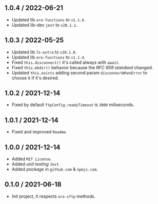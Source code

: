 ## 1.0.4 / 2022-06-21
* Updated lib `oro-functions` to `v1.1.6`.
* Updated lib-dev `jest` to `v28.1.1`.

## 1.0.3 / 2022-05-25
* Updated lib `fs-extra` to `v10.1.0`.
* Updated lib `oro-functions` to `v1.1.4`.
* Fixed `this.disconnect()` it's called always with `await`.
* Fixed `this.mkdir()` behavior because the _RFC 959 standard_ changed.
* Updated `this.exists` adding second param `disconnectWhenError` to choose it if it's desired.

## 1.0.2 / 2021-12-14
* Fixed by default `ftpConfig.readyTimeout` is `3000` miliseconds.

## 1.0.1 / 2021-12-14
* Fixed and improved `Readme`.

## 1.0.0 / 2021-12-14
* Added `MIT License`.
* Added _unit testing_ `Jest`.
* Added _package_ in `github.com` & `npmjs.com`.

## 0.1.0 / 2021-06-18
* Init project, it respects `oro-sftp` methods.